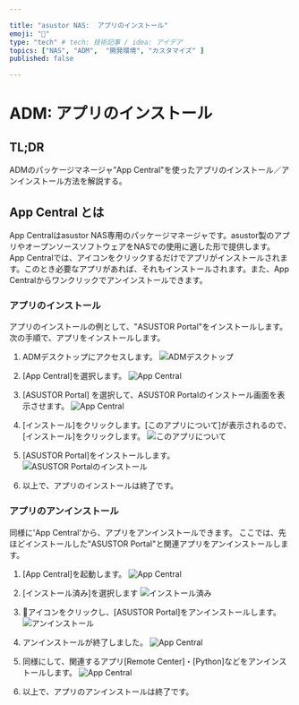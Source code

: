 ```yaml
---

title: "asustor NAS:  アプリのインストール"
emoji: "🍆"
type: "tech" # tech: 技術記事 / idea: アイデア
topics: ["NAS", "ADM",  "開発環境", "カスタマイズ" ]
published: false

---
```


# ADM: アプリのインストール

## TL;DR

  ADMのパッケージマネージャ”App Central"を使ったアプリのインストール／アンインストール方法を解説する。

## App Central とは

  App Centralはasustor NAS専用のパッケージマネージャです。asustor製のアプリやオープンソースソフトウェアをNASでの使用に適した形で提供します。
App Centralでは、アイコンをクリックするだけでアプリがインストールされます。このとき必要なアプリがあれば、それもインストールされます。また、App Centralからワンクリックでアンインストールできます。


### アプリのインストール

  アプリのインストールの例として、"ASUSTOR Portal"をインストールします。  
  次の手順で、アプリをインストールします。

1.  ADMデスクトップにアクセスします。
   ![ADMデスクトップ](https://i.imgur.com/VvqSZ1t.jpg)
   
   
2.  [App Central]を選択します。
   ![App Central](https://i.imgur.com/o40UTZ2.jpg)
   
   
3.  [ASUSTOR Portal] を選択して、ASUSTOR Portalのインストール画面を表示させます。
   ![App Central](https://i.imgur.com/BG1FTbT.jpg)
   
4. [インストール]をクリックします。[このアプリについて]が表示されるので、[インストール]をクリックします。
  ![このアプリについて](https://i.imgur.com/FuvEWzL.jpg)
  
5. [ASUSTOR Portal]をインストールします。
    ![ASUSTOR Portalのインストール](https://i.imgur.com/nY6J7Yt.jpg)
   
6. 以上で、アプリのインストールは終了です。



### アプリのアンインストール

  同様に'App Central'から、アプリをアンインストールできます。
  ここでは、先ほどインストールした"ASUSTOR Portal"と関連アプリをアンインストールします。

1.  [App Central]を起動します。
  ![App Central](https://i.imgur.com/o40UTZ2.jpg)
  
  
2.  [インストール済み]を選択します
  ![インストール済み](https://i.imgur.com/g6Zw1gu.jpg)
  
  
3. 🚮アイコンをクリックし、[ASUSTOR Portal]をアンインストールします。
   ![アンインストール](https://i.imgur.com/KGegaqL.jpg)
   
   
4.  アンインストールが終了しました。
   ![App Central](https://i.imgur.com/vrWU1MV.jpg)  
   
   
5.  同様にして、関連するアプリ[Remote Center]・[Python]などをアンインストールします。
   ![App Central](https://i.imgur.com/T3iXAte.jpg)
   
   
6.  以上で、アプリのアンインストールは終了です。
   


